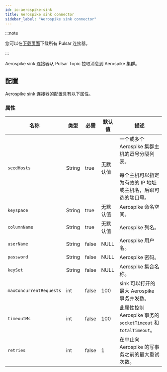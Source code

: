 ```yaml
---
id: io-aerospike-sink
title: Aerospike sink connector
sidebar_label: "Aerospike sink connector"
---
```


:::note

您可以在[下载页面](pathname:///download)下载所有 Pulsar 连接器。

:::

Aerospike sink 连接器从 Pulsar Topic 拉取消息到 Aerospike 集群。

## 配置

Aerospike sink 连接器的配置具有以下属性。

### 属性

| 名称 | 类型|必需 | 默认值 | 描述
|------|----------|----------|---------|-------------|
| `seedHosts` |String| true | 无默认值| 一个或多个 Aerospike 集群主机的逗号分隔列表。<br /><br />每个主机可以指定为有效的 IP 地址或主机名，后跟可选的端口号。 |
| `keyspace` | String| true |无默认值 |Aerospike 命名空间。 |
| `columnName` | String | true| 无默认值|Aerospike 列名。 |
|`userName`|String|false|NULL|Aerospike 用户名。|
|`password`|String|false|NULL|Aerospike 密码。|
| `keySet` | String|false |NULL | Aerospike 集合名称。 |
| `maxConcurrentRequests` |int| false | 100 | sink 可以打开的最大 Aerospike 事务并发数。 |
| `timeoutMs` | int|false | 100 | 此属性控制 Aerospike 事务的 `socketTimeout` 和 `totalTimeout`。  |
| `retries` | int|false | 1 |在中止向 Aerospike 的写事务之前的最大重试次数。 |